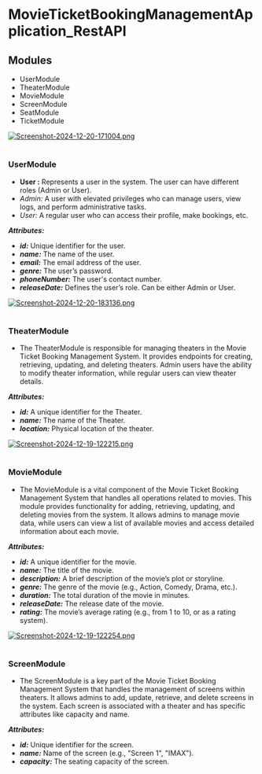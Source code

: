  # MovieTicketBookingManagementApplication_RestAPI

##  Modules
- UserModule
- TheaterModule
- MovieModule
- ScreenModule
- SeatModule
- TicketModule

[![Screenshot-2024-12-20-171004.png](https://i.postimg.cc/kGKnbJ2d/Screenshot-2024-12-20-171004.png)](https://postimg.cc/Lg4KdMky)
#  
 ### **UserModule**
 -  **User :** Represents a user in the system. The user can have different roles (Admin or User).
 -  *Admin:* A user with elevated privileges who can manage users, view logs, and perform administrative tasks.
 -  *User:* A regular user who can access their profile, make bookings, etc.

  ***Attributes:***

   - ***id:***  Unique identifier for the user.
   - ***name:*** The name of the user.
   - ***email:*** The email address of the user.
   - ***genre:*** The user’s password.
   - ***phoneNumber:*** The user's contact number.
   - ***releaseDate:*** Defines the user’s role. Can be either Admin or User.
     
 [![Screenshot-2024-12-20-183136.png](https://i.postimg.cc/yNth2mFV/Screenshot-2024-12-20-183136.png)](https://postimg.cc/06GJwJW3)

   #
   ### **TheaterModule**
   - The TheaterModule is responsible for managing theaters in the Movie Ticket Booking Management System. It provides endpoints for creating, retrieving, updating, and deleting theaters. Admin users have the ability to modify theater information, while regular users can view theater details.

   ***Attributes:***
   - ***id:*** A unique identifier for the Theater.
   - ***name:*** The name of the Theater.
   - ***location:*** Physical location of the theater.

  [![Screenshot-2024-12-19-122215.png](https://i.postimg.cc/s2bs57mb/Screenshot-2024-12-19-122215.png)](https://postimg.cc/jW6pbWGh)
  

   #
   ### **MovieModule**
   - The MovieModule is a vital component of the Movie Ticket Booking Management System that handles all operations related to movies. This module provides functionality for adding, retrieving, updating, and deleting movies from the system. It allows admins to manage movie data, while users can view a list of available movies and access detailed information about each movie.
     
   ***Attributes:***

   - ***id:*** A unique identifier for the movie.
   - ***name:*** The title of the movie.
   - ***description:*** A brief description of the movie’s plot or storyline.
   - ***genre:*** The genre of the movie (e.g., Action, Comedy, Drama, etc.).
   - ***duration:*** The total duration of the movie in minutes.
   - ***releaseDate:*** The release date of the movie.
   - ***rating:*** The movie’s average rating (e.g., from 1 to 10, or as a rating system).

   [![Screenshot-2024-12-19-122254.png](https://i.postimg.cc/qM8SkRRc/Screenshot-2024-12-19-122254.png)](https://postimg.cc/nCh02nqM)

   #
   ### **ScreenModule**
   - The ScreenModule is a key part of the Movie Ticket Booking Management System that handles the management of screens within theaters. It allows admins to add, update, retrieve, and delete screens in the system. Each screen is associated with a theater and has specific attributes like capacity and name.
     
   ***Attributes:***

   - ***id:*** Unique identifier for the screen.
   - ***name:*** Name of the screen (e.g., "Screen 1", "IMAX").
   - ***capacity:*** The seating capacity of the screen.
   
   


